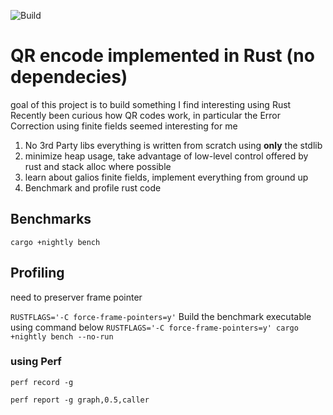 ![Build](https://github.com/isaiah-perumalla/qrs/actions/workflows/rust.yml/badge.svg)
# QR encode implemented in Rust (no dependecies)
goal of this project is to build something I find interesting using Rust
Recently been curious how QR codes work, in particular the Error Correction using finite fields seemed interesting for me 

1. No 3rd Party libs everything is written from scratch using **only** the stdlib
2. minimize heap usage, take advantage of low-level control offered by rust and stack alloc where possible
3. learn about galios finite fields, implement everything from ground up
4. Benchmark and profile rust code


## Benchmarks
`cargo +nightly bench`

## Profiling 
need to preserver frame pointer

`RUSTFLAGS='-C force-frame-pointers=y'`
Build the benchmark executable using command below
`RUSTFLAGS='-C force-frame-pointers=y' cargo +nightly bench --no-run`

### using Perf
`perf record -g `

`perf report -g graph,0.5,caller`

